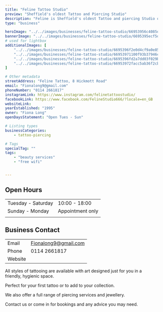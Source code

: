 ```yaml
---
title: "Feline Tattoo Studio"
preview: "Sheffield's oldest Tattoo and Piercing Studio"
description: "Feline is Sheffield's oldest Tattoo and piercing Studio open in 1995 by Fiona Long, an international award winning tattoo artist. Feline offers all styles of tattooing alongside head and body piercings."
type: "business"

heroImage: "../../images/businesses/feline-tattoo-studio/66953956c4085d768a65fb4e_IMG_4789%20-%20Fiona%20Long.jpeg"
bannerImage: "../../images/businesses/feline-tattoo-studio/6695395ecf5d436c2f3a2aa4_IMG_3769%20-%20Fiona%20Long.jpeg"
# used for lightbox
additionalImages: [
    "../../images/businesses/feline-tattoo-studio/6695396f2e0d4cf9a0e85437_57C35366-39F2-4B69-BD89-3DBAD015C498%20-%20Fiona%20Long.jpeg",
    "../../images/businesses/feline-tattoo-studio/66953971100f93b37946cbbc_IMG_5371%20-%20Fiona%20Long.jpeg",
    "../../images/businesses/feline-tattoo-studio/6695396fd2a7dd03f029b1d0_IMG_5452%20-%20Fiona%20Long.jpeg",
    "../../images/businesses/feline-tattoo-studio/66953972facc5ab36f2cb0d5_Screenshot%202024-07-15%20at%2015.34.25.png"
]

# Other metadata
streetAddress: "Feline Tattoo, 8 Hickmott Road"
email: "Fionalong9@gmail.com"
phoneNumber: "0114 2661817"
instagramLink: https://www.instagram.com/felinetattoostudio/
facebookLink: https://www.facebook.com/FelineStudio666/?locale=en_GB
websiteLink: 
yearEstablished: "1995"
owner: "Fiona Long"
openDaysStatement: "Open Tues - Sun"

# Listing types
businessCategories:
    - tattoo-piercing

# Tags
specialTag: ""
tags:
    - "beauty services"
    - "free wifi"


---
```


## Open Hours

|                    |                  |
| ------------------ | ---------------- |
| Tuesday - Saturday | 10:00 - 18:00    |
| Sunday - Monday    | Appointment only |
|                    |                  |

## Business Contact

|         |                      |
| ------- | -------------------- |
| Email   | Fionalong9@gmail.com |
| Phone   | 0114 2661817         |
| Website |                      |

All styles of tattooing are available with art designed just for you in a friendly, hygienic space.

Perfect for your first tattoo or to add to your collection.

We also offer a full range of piercing services and jewellery.

Contact us or come in for bookings and any advice you may need.